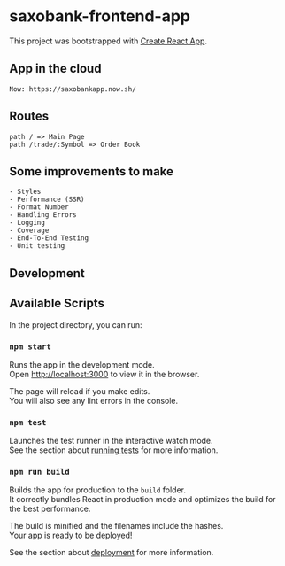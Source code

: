 # saxobank-frontend-app

This project was bootstrapped with [Create React App](https://github.com/facebook/create-react-app).

## App in the cloud
    Now: https://saxobankapp.now.sh/

## Routes
    path / => Main Page
    path /trade/:Symbol => Order Book

## Some improvements to make
    - Styles
    - Performance (SSR)
    - Format Number
    - Handling Errors
    - Logging
    - Coverage
    - End-To-End Testing
    - Unit testing

## Development 

## Available Scripts

In the project directory, you can run:

### `npm start`

Runs the app in the development mode.<br />
Open [http://localhost:3000](http://localhost:3000) to view it in the browser.

The page will reload if you make edits.<br />
You will also see any lint errors in the console.

### `npm test`

Launches the test runner in the interactive watch mode.<br />
See the section about [running tests](https://facebook.github.io/create-react-app/docs/running-tests) for more information.

### `npm run build`

Builds the app for production to the `build` folder.<br />
It correctly bundles React in production mode and optimizes the build for the best performance.

The build is minified and the filenames include the hashes.<br />
Your app is ready to be deployed!

See the section about [deployment](https://facebook.github.io/create-react-app/docs/deployment) for more information.

